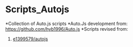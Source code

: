 # Scripts_Autojs
*Collection of Auto.js scripts
*Auto.Js development from: https://github.com/hyb1996/Auto.js
*Scripts revised from:
  1. [e1399579/autojs](https://github.com/e1399579/autojs)

